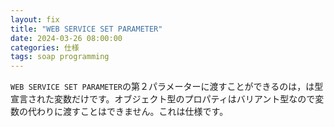 ```yaml
---
layout: fix
title: "WEB SERVICE SET PARAMETER"
date: 2024-03-26 08:00:00
categories: 仕様
tags: soap programming
---
```


`WEB SERVICE SET PARAMETER`の第２パラメーターに渡すことができるのは，は型宣言された変数だけです。オブジェクト型のプロパティはバリアント型なので変数の代わりに渡すことはできません。これは仕様です。